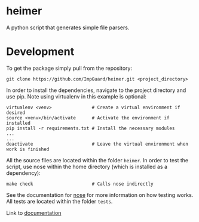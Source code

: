 heimer
======

A python script that generates simple file parsers.

Development
===========

To get the package simply pull from the repository:

    git clone https://github.com/ImpGuard/heimer.git <project_directory>

In order to install the dependencies, navigate to the project directory and use
pip. Note using virtualenv in this example is optional:

    virtualenv <venv>               # Create a virtual environment if desired
    source <venv>/bin/activate      # Activate the environment if installed
    pip install -r requirements.txt # Install the necessary modules
    ...
    ...
    deactivate                      # Leave the virtual environment when work is finished

All the source files are located within the folder `heimer`. In order to test
the script, use nose within the home directory (which is installed as a
dependency):

    make check                      # Calls nose indirectly

See the documentation for [nose](https://nose.readthedocs.org/en/latest/) for
more information on how testing works. All tests are located within the
folder `tests`.

Link to [documentation](docs/specs)
